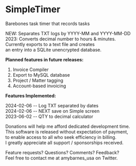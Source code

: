 # SimpleTimer
Barebones task timer that records tasks

NEW: Separates TXT logs by YYYY-MM and YYYY-MM-DD <br>
2023: Converts decimal number to hours & minutes. <br>
Currently exports to a text file and creates <br>
an entry into a SQLite unencrypted database.<br>

<b>Planned features in future releases:</b>
1.  Invoice Compiler
2.  Export to MySQL database
3.  Project / Matter tagging
4.  Account-based invoicing

<b>Features Implemented:</b><p>
2024-02-06 -- Log TXT separated by dates <br>
2024-02-06 -- NEXT save on Simple screen <br>
2023-06-02 -- QTY to decimal calculator <br>

Donations will help me afford dedicated development time. <br>
This software is released without expectation of payment, <br>
to enable access to all who seek efficiency in billing.<br>
I greatly appreciate all support / sponsorships received.

Feature requests?  Questions?  Comments?  Feedback?<br>
Feel free to contact me at amybarnes_usa on Twitter.
